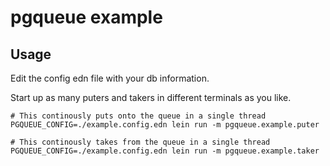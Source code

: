 # pgqueue example

## Usage

Edit the config edn file with your db information.

Start up as many puters and takers in different terminals as you like.

```
# This continously puts onto the queue in a single thread
PGQUEUE_CONFIG=./example.config.edn lein run -m pgqueue.example.puter
```
```
# This continously takes from the queue in a single thread
PGQUEUE_CONFIG=./example.config.edn lein run -m pgqueue.example.taker
```

